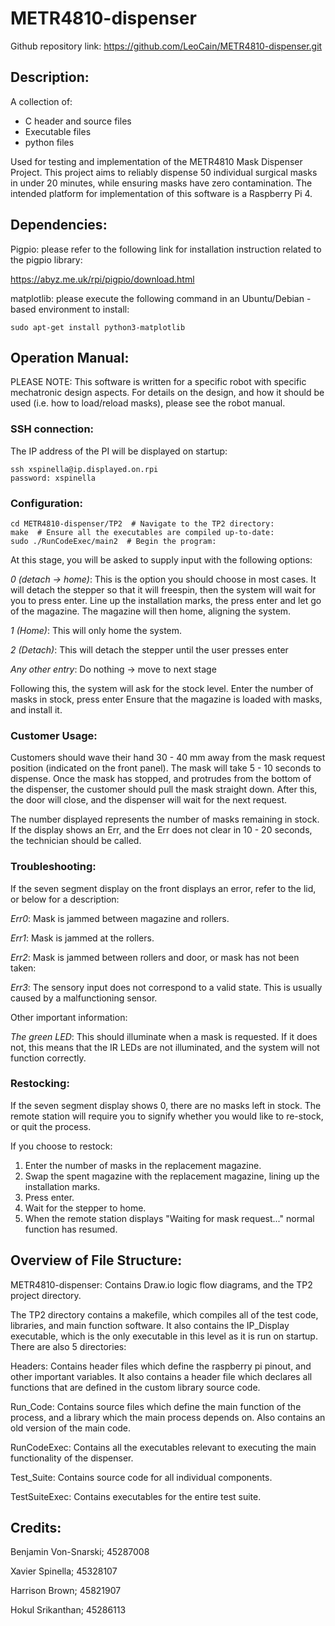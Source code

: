 # METR4810-dispenser
Github repository link:
https://github.com/LeoCain/METR4810-dispenser.git

## Description:
A collection of:
- C header and source files
- Executable files
- python files

Used for testing and implementation of the METR4810 Mask Dispenser Project. This project aims to reliably dispense 50 individual surgical masks in under 20 minutes, while ensuring masks have zero contamination. The intended platform for implementation of this software is a Raspberry Pi 4.

## Dependencies:
Pigpio: please refer to the following link for installation instruction related to the pigpio library:

https://abyz.me.uk/rpi/pigpio/download.html

matplotlib: please execute the following command in an Ubuntu/Debian - based environment to install:
```linux
sudo apt-get install python3-matplotlib
```

## Operation Manual:
PLEASE NOTE: This software is written for a specific robot with specific mechatronic design aspects. For details on the design, and how it should be used (i.e. how to load/reload masks), please see the robot manual.

### SSH connection:
The IP address of the PI will be displayed on startup:
```linux
ssh xspinella@ip.displayed.on.rpi
password: xspinella
```

### Configuration:
```linux
cd METR4810-dispenser/TP2  # Navigate to the TP2 directory:
make  # Ensure all the executables are compiled up-to-date:
sudo ./RunCodeExec/main2  # Begin the program:
```

At this stage, you will be asked to supply input with the following options:

 *0 (detach -> home)*: This is the option you should choose in most cases. It will detach the stepper so that it will freespin,   then the system will wait for you to press enter. Line up the installation marks, the press enter and let go of the             magazine. The magazine will then home, aligning the system.

 *1 (Home)*: This will only home the system.

 *2 (Detach)*: This will detach the stepper until the user presses enter

 *Any other entry*: Do nothing -> move to next stage

Following this, the system will ask for the stock level. Enter the number of masks in stock, press enter
Ensure that the magazine is loaded with masks, and install it.

### Customer Usage:
Customers should wave their hand 30 - 40 mm away from the mask request position (indicated on the front panel). The mask will take 5 - 10 seconds to dispense. Once the mask has stopped, and protrudes from the bottom of the dispenser, the customer should pull the mask straight down. After this, the door will close, and the dispenser will wait for the next request. 

The number displayed represents the number of masks remaining in stock. If the display shows an Err, and the Err does not clear in 10 - 20 seconds, the technician should be called.

### Troubleshooting:
If the seven segment display on the front displays an error, refer to the lid, or below for a description:

*Err0*: Mask is jammed between magazine and rollers.

*Err1*: Mask is jammed at the rollers.

*Err2*: Mask is jammed between rollers and door, or mask has not been taken:

*Err3*: The sensory input does not correspond to a valid state. This is usually caused by a malfunctioning sensor.

Other important information:

*The green LED*: This should illuminate when a mask is requested. If it does not, this means that the IR LEDs are not illuminated, and the system will not function correctly.

### Restocking:
If the seven segment display shows 0, there are no masks left in stock. The remote station will require you to signify whether you would like to re-stock, or quit the process.

If you choose to restock:

1. Enter the number of masks in the replacement magazine.
2. Swap the spent magazine with the replacement magazine, lining up the installation marks.
3. Press enter.
4. Wait for the stepper to home.
5. When the remote station displays "Waiting for mask request..." normal function has resumed.

## Overview of File Structure:
METR4810-dispenser: Contains Draw.io logic flow diagrams, and the TP2 project directory.

The TP2 directory contains a makefile, which compiles all of the test code, libraries, and main function software. It also contains the IP_Display executable, which is the only executable in this level as it is run on startup. There are also 5 directories:

Headers: Contains header files which define the raspberry pi pinout, and other important variables. It also contains a header file which declares all functions that are defined in the custom library source code.

Run_Code: Contains source files which define the main function of the process, and a library which the main process depends on. Also contains an old version of the main code.

RunCodeExec: Contains all the executables relevant to executing the main functionality of the dispenser.

Test_Suite: Contains source code for all individual components.

TestSuiteExec: Contains executables for the entire test suite.


## Credits:
Benjamin Von-Snarski; 45287008

Xavier Spinella; 45328107

Harrison Brown; 45821907

Hokul Srikanthan; 45286113
